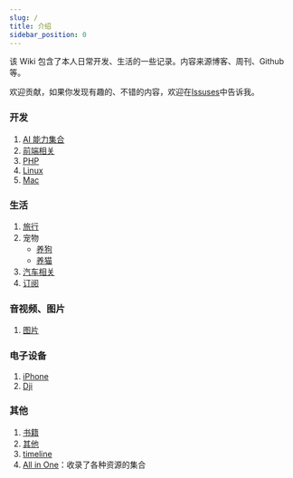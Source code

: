 ```yaml
---
slug: /
title: 介绍
sidebar_position: 0
---
```


该 Wiki 包含了本人日常开发、生活的一些记录。内容来源博客、周刊、Github 等。

欢迎贡献，如果你发现有趣的、不错的内容，欢迎在[Issuses](https://github.com/try-to-fly/wiki/issues)中告诉我。

### 开发

1. [AI 能力集合](./ai/Index.md)
2. [前端相关](./frontend/index.md)
3. [PHP](./PHP/index.md)
4. [Linux](./Linux/Index.md)
5. [Mac](./Mac/Index.md)

### 生活

1. [旅行](./Travel/index.md)
2. 宠物
   - [养狗](./Life/pet/dog.md)
   - [养猫](./Life/pet/cat.md)
3. [汽车相关](./Life/Car/index.md)
4. [订阅](./Life/Subscribe.md)

### 音视频、图片

1. [图片](./image/Index.md)

### 电子设备

1. [iPhone](./iPhone/index.md)
2. [Dji](./Life/Dji.md)

### 其他

1. [书籍](./books/小说.md)
2. [其他](./others/index.md)
3. [timeline](./timeline)
4. [All in One](./others/all-in-one.md)：收录了各种资源的集合
